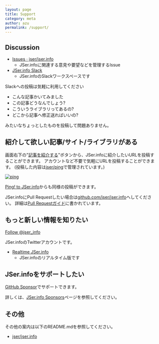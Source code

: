 ```yaml
---
layout: page
title: Support
category: meta
author: azu
permalink: /support/
---
```


## Discussion

- [Issues · jser/jser.info](https://github.com/jser/jser.info/issues "Issues · jser/jser.info")
	- JSer.infoに関連する意見や要望などを管理するIssue
- [JSer.info Slack](https://join.slack.com/t/jserinfo/shared_invite/zt-g2shzp7o-f_tj6OaphCAFw5Qlt2Jw0A)
	- JSer.infoのSlackワークスペースです

Slackへの投稿は気軽に利用してください

- こんな記事かいてみました
- この記事どうなんでしょう?
- こういうライブラリってあるの?
- どこから記事へ修正送ればいいの?

みたいなちょっとしたものを投稿して問題ありません。

## 紹介して欲しい記事/サイト/ライブラリがある

画面右下の"[記事を紹介する](https://jser.info/ping/)"ボタンから、JSer.infoに紹介したいURLを投稿することができます。
アカウントなど不要で気軽にURLを投稿することができます。
(投稿した内容は[jser/ping](https://github.com/jser/ping "jser/ping")で管理されています。)

[![ping](https://jser.info/ping/img/site.gif)](https://jser.info/ping/ "Ping! to JSer.info")

[Ping! to JSer.info](https://jser.info/ping/ "Ping! to JSer.info")からも同様の投稿ができます。

JSer.infoにPull Requestしたい場合は[github.com/jser/jser.info](https://github.com/jser/jser.info)へしてください。
詳細は[Pull Requestガイド](https://github.com/jser/jser.info/blob/gh-pages/CONTRIBUTING.md "Pull Requestガイド")に書かれています。

## もっと新しい情報を知りたい

<a href="https://twitter.com/jser_info" class="twitter-follow-button" data-show-count="false" data-size="large">Follow @jser_info</a>
<script>!function(d,s,id){var js,fjs=d.getElementsByTagName(s)[0],p=/^http:/.test(d.location)?'http':'https';if(!d.getElementById(id)){js=d.createElement(s);js.id=id;js.src=p+'://platform.twitter.com/widgets.js';fjs.parentNode.insertBefore(js,fjs);}}(document, 'script', 'twitter-wjs');</script>

JSer.infoのTwitterアカウントです。

- [Realtime JSer.info](http://realtime.jser.info/)
	- JSer.infoのリアルタイム版です

## JSer.infoをサポートしたい

[GitHub Sponsor](https://github.com/sponsors/azu)でサポートできます。

詳しくは、[JSer.info Sponsors](/sponsor/)ページを参照してください。

## その他

その他の案内は以下のREADME.mdを参照してください。

- [jser/jser.info](https://github.com/jser/jser.info/ "jser/jser.info")

